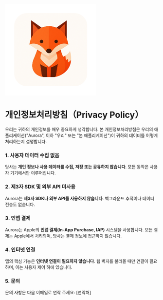 <img src="../img/icon.png" alt="Icon" width="300">

# 개인정보처리방침（Privacy Policy）
우리는 귀하의 개인정보를 매우 중요하게 생각합니다. 본 개인정보처리방침은 우리의 애플리케이션("Aurora", 이하 "우리" 또는 "본 애플리케이션")이 귀하의 데이터를 어떻게 처리하는지 설명합니다.


### 1. 사용자 데이터 수집 없음
당사는 **개인 정보나 사용 데이터를 수집, 저장 또는 공유하지 않습니다**. 모든 동작은 사용자 기기에서만 이루어집니다.

### 2. 제3자 SDK 및 외부 API 미사용
Aurora는 **제3자 SDK나 외부 API를 사용하지 않습니다**. 백그라운드 추적이나 데이터 전송도 없습니다.

### 3. 인앱 결제
Aurora는 Apple의 **인앱 결제(In-App Purchase, IAP)** 시스템을 사용합니다. 모든 결제는 Apple에서 처리되며, 당사는 결제 정보에 접근하지 않습니다.

### 4. 인터넷 연결
앱의 핵심 기능은 **인터넷 연결이 필요하지 않습니다**. 웹 벽지를 불러올 때만 연결이 필요하며, 이는 사용자 제어 하에 있습니다.

### 5. 문의
문의 사항은 다음 이메일로 연락 주세요: \[연락처]